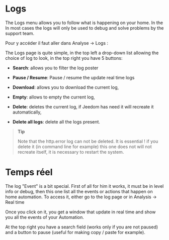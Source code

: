 Logs 
====

The Logs menu allows you to follow what is happening on your home. In the
In most cases the logs will only be used to debug and
solve problems by the support team.

Pour y accéder il faut aller dans Analyse → Logs :

The Logs page is quite simple, in the top left a drop-down list
allowing the choice of log to look, in the top right you have 5
buttons:

-   **Search**: allows you to filter the log poster

-   **Pause / Resume**: Pause / resume the update
    real time logs

-   **Download**: allows you to download the current log,

-   **Empty**: allows to empty the current log,

-   **Delete**: deletes the current log, if Jeedom has
    need it will recreate it automatically,

-   **Delete all logs**: delete all the logs present.

> **Tip**
>
> Note that the http.error log can not be deleted. It is essential
>! if you delete it (in command line for example) this one does not
> will not recreate itself, it is necessary to restart the system.

Temps réel 
==============

The log "Event" is a bit special. First of all for him
it works, it must be in level info or debug, then this one
list all the events or actions that happen on home automation.
To access it, either go to the log page or in Analysis
→ Real time

Once you click on it, you get a window that
update in real time and show you all the events of your
Automation.

At the top right you have a search field (works only if you
are not paused) and a button to pause (useful for making
copy / paste for example).
